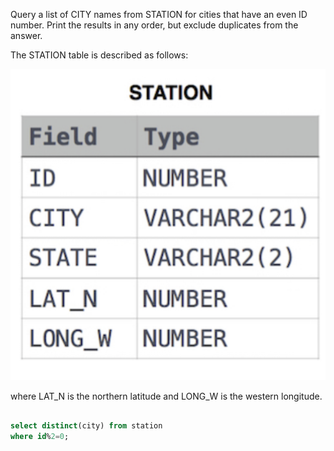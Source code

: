 Query a list of CITY names from STATION for cities that have an even ID number. Print the results in any order, but exclude duplicates from the answer. 

The STATION table is described as follows:

![](weather_table.png)

where LAT_N is the northern latitude and LONG_W is the western longitude.

```sql

select distinct(city) from station
where id%2=0;

```